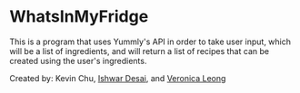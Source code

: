 # WhatsInMyFridge
This is a program that uses Yummly's API in order to take user input, which will be a list of ingredients, and will return a list of recipes that can be created using the user's ingredients. 

Created by: Kevin Chu, [Ishwar Desai](https://github.com/ishwar88), and [Veronica Leong](https://www.linkedin.com/in/veronica-leong-b40580171/)
